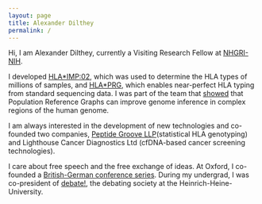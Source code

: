 ```yaml
---
layout: page
title: Alexander Dilthey
permalink: /
---
```


Hi, I am Alexander Dilthey, currently a Visiting Research Fellow at [NHGRI-NIH](http://genome.gov).

I developed [HLA*IMP:02](http://journals.plos.org/ploscompbiol/article?id=10.1371/journal.pcbi.1002877), which was used to determine the HLA types of millions of samples, and [HLA*PRG](https://github.com/AlexanderDilthey/HLA-PRG-LA), which enables near-perfect HLA typing from standard sequencing data. I was part of the team that [showed](http://www.nature.com/ng/journal/v47/n6/full/ng.3257.html) that Population Reference Graphs can improve genome inference in complex regions of the human genome.

I am always interested in the development of new technologies and co-founded two companies, [Peptide Groove LLP](http://www.peptidegroove.com/)(statistical HLA genotyping) and Lighthouse Cancer Diagnostics Ltd (cfDNA-based cancer screening technologies).

I care about free speech and the free exchange of ideas. At Oxford, I co-founded a [British-German conference series](http://www.oxfordgermanforum.org/). During my undergrad, I was co-president of [debate!](http://www.debate.de/), the debating society at the Heinrich-Heine-University.
